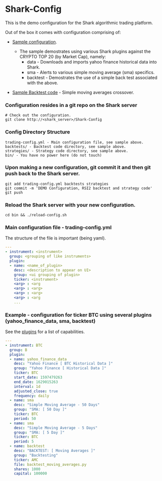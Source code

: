 # Shark-Config

This is the demo configuration for the Shark algorithmic trading platform.

Out of the box it comes with configuration comprising of:

* [Sample configuration](https://github.com/danielneil/Shark-Config/blob/master/trading-config.yml).
    * The sample demostrates using various Shark plugins against the CRYPTO TOP 20 (by Market Cap), namely: 
        * data - Downloads and imports yahoo finance historical data into Shark.
        * sma - Alerts to various simple moving average (sma) specifics.
        * backtest - Demostrates the use of a simple back test associated with the above.  
 
* [Sample Backtest code](https://github.com/danielneil/Shark-Config/blob/master/backtests/backtest_moving_averages.py) - Simple moving averages crossover.

### Configuration resides in a git repo on the Shark server
```
# Check out the configuration.
git clone http://<shark_server>/Shark-Config
```
### Config Directory Structure
```
trading-config.yml - Main configuration file, see sample above.
backtests/ - Backtest code directory, see sample above.
strategies/ - Strategy code directory, see sample above.
bin/ - You have no power here (do not touch)
```
### Upon making a new configuration, git commit it and then git push back to the Shark server.
```
git add trading-config.yml backtests strategies
git commit -m 'DEMO Configuration, RSI2 backtest and strategy code'
git push
```
### Reload the Shark server with your new configuration.
```
cd bin && ./reload-config.sh
```
### Main configuration file - trading-config.yml

The structure of the file is important (being yaml).

```yaml
---
- instrument: <instrument>
  group: <grouping of like instruments>
  plugin:
  - name: <name_of_plugin>
    desc: <description to appear on UI>
    group: <ui grouping of plugin>
    ticker: <instrument>
    <arg> : <arg
    <arg> : <arg>
    <arg> : <arg>
    <arg> : <arg
    ...
```

### Example - configuration for ticker BTC using several plugins (yahoo_finance_data, sma, backtest)

See the [plugins](https://github.com/danielneil/Shark/blob/main/doc/README.PLUGINS.md) for a list of capabilities.

```yaml
---
- instrument: BTC
  group: B
  plugin:
  - name: yahoo_finance_data
    desc: "Yahoo Finance [ BTC Historical Data ]"
    group: "Yahoo Finance [ Historical Data ]"
    ticker: BTC
    start_date: 1597479263
    end_date: 1629015263
    interval: 1d
    adjusted_close: true
    frequency: daily
  - name: sma
    desc: "Simple Moving Average - 50 Days"
    group: "SMA: [ 50 Day ]"
    ticker: BTC
    period: 50
  - name: sma
    desc: "Simple Moving Average - 5 Days"
    group: "SMA: [ 5 Day ]"
    ticker: BTC
    period: 5
  - name: backtest
    desc: "BACKTEST: [ Moving Averages ]"
    group: "Backtesting"
    ticker: AMC
    file: backtest_moving_averages.py
    shares: 1000
    capital: 100000
```
